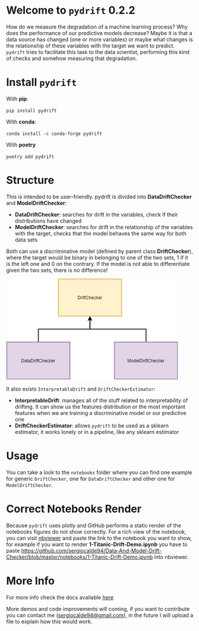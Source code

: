 # Welcome to `pydrift` 0.2.2

How do we measure the degradation of a machine learning process? Why does the performance of our predictive models decrease? Maybe it is that a data source has changed (one or more variables) or maybe what changes is the relationship of these variables with the target we want to predict. `pydrift` tries to facilitate this task to the data scientist, performing this kind of checks and somehow measuring that degradation.

# Install `pydrift`

With **pip**:

`pip install pydrift`

With **conda**:

`conda install -c conda-forge pydrift`

With **poetry**

`poetry add pydrift`

# Structure

This is intended to be user-friendly. pydrift is divided into **DataDriftChecker** and **ModelDriftChecker**:

- **DataDriftChecker**: searches for drift in the variables, check if their distributions have changed
- **ModelDriftChecker**: searches for drift in the relationship of the variables with the target, checks that the model behaves the same way for both data sets

Both can use a discriminative model (defined by parent class **DriftChecker**), where the target would be binary in belonging to one of the two sets, 1 if it is the left one and 0 on the contrary. If the model is not able to differentiate given the two sets, there is no difference!

![Class inheritance](https://raw.githubusercontent.com/sergiocalde94/Data-And-Model-Drift-Checker/master/images/class_inheritance.png)

It also exists `InterpretableDrift` and `DriftCheckerEstimator`:
 
- **InterpretableDrift**: manages all of the stuff related to interpretability of drifting. It can show us the features distribution or the most important features when we are training a discriminative model or our predictive one
- **DriftCheckerEstimator**: allows `pydrift` to be used as a sklearn estimator, it works lonely or in a pipeline, like any sklearn estimator

# Usage

You can take a look to the `notebooks` folder where you can find one example for generic `DriftChecker`, one for `DataDriftChecker` and other one for `ModelDriftChecker`. 

# Correct Notebooks Render

Because `pydrift` uses plotly and GitHub performs a static render of the notebooks figures do not show correctly. For a rich view of the notebook, you can visit  [nbviewer](http://nbviewer.jupyter.org/) and paste the link to the notebook you want to show, for example if you want to render **1-Titanic-Drift-Demo.ipynb** you have to paste https://github.com/sergiocalde94/Data-And-Model-Drift-Checker/blob/master/notebooks/1-Titanic-Drift-Demo.ipynb into nbviewer.  

# More Info

For more info check the docs available [here](https://sergiocalde94.github.io/Data-And-Model-Drift-Checker/)

More demos and code improvements will coming, if you want to contribute you can contact me (sergiocalde94@gmail.com), in the future I will upload a file to explain how this would work.
